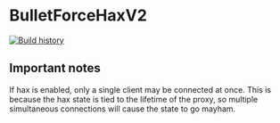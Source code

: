 # BulletForceHaxV2

[![Build history](https://buildstats.info/github/chart/holly-hacker/bulletforcehaxv2/CI-BuildStats?branch=main)](https://github.com/HoLLy-HaCKeR/BulletForceHaxV2/actions)

## Important notes

If hax is enabled, only a single client may be connected at once. This is because the hax state is tied to the lifetime
of the proxy, so multiple simultaneous connections will cause the state to go mayham.
